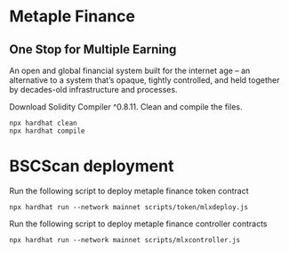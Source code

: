 # Metaple Finance
## One Stop for Multiple Earning

An open and global financial system built for the internet age – an alternative to a system that’s opaque, tightly controlled, and held together by decades-old infrastructure and processes. 

Download Solidity Compiler ^0.8.11. Clean and compile the files.

```shell
npx hardhat clean
npx hardhat compile
```

# BSCScan deployment

Run the following script to deploy metaple finance token contract

```shell
npx hardhat run --network mainnet scripts/token/mlxdeploy.js
```

Run the following script to deploy metaple finance controller contracts

```shell
npx hardhat run --network mainnet scripts/mlxcontroller.js
```